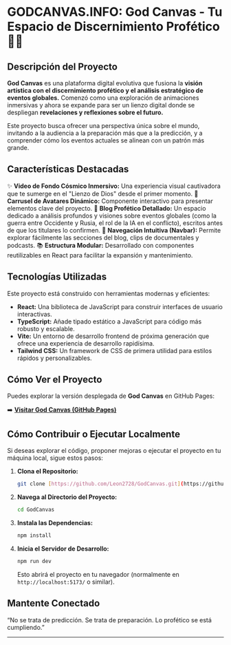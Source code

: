 # GODCANVAS.INFO: God Canvas - Tu Espacio de Discernimiento Profético 🌌🔮

## **Descripción del Proyecto**

**God Canvas** es una plataforma digital evolutiva que fusiona la **visión artística con el discernimiento profético y el análisis estratégico de eventos globales.** Comenzó como una exploración de animaciones inmersivas y ahora se expande para ser un lienzo digital donde se despliegan **revelaciones y reflexiones sobre el futuro.**

Este proyecto busca ofrecer una perspectiva única sobre el mundo, invitando a la audiencia a la preparación más que a la predicción, y a comprender cómo los eventos actuales se alinean con un patrón más grande.

## **Características Destacadas**

✨ **Video de Fondo Cósmico Inmersivo:** Una experiencia visual cautivadora que te sumerge en el "Lienzo de Dios" desde el primer momento.
🚀 **Carrusel de Avatares Dinámico:** Componente interactivo para presentar elementos clave del proyecto.
📰 **Blog Profético Detallado:** Un espacio dedicado a análisis profundos y visiones sobre eventos globales (como la guerra entre Occidente y Rusia, el rol de la IA en el conflicto), escritos antes de que los titulares lo confirmen.
🧭 **Navegación Intuitiva (Navbar):** Permite explorar fácilmente las secciones del blog, clips de documentales y podcasts.
📚 **Estructura Modular:** Desarrollado con componentes reutilizables en React para facilitar la expansión y mantenimiento.

## **Tecnologías Utilizadas**

Este proyecto está construido con herramientas modernas y eficientes:

* **React:** Una biblioteca de JavaScript para construir interfaces de usuario interactivas.
* **TypeScript:** Añade tipado estático a JavaScript para código más robusto y escalable.
* **Vite:** Un entorno de desarrollo frontend de próxima generación que ofrece una experiencia de desarrollo rapidísima.
* **Tailwind CSS:** Un framework de CSS de primera utilidad para estilos rápidos y personalizables.

## **Cómo Ver el Proyecto**

Puedes explorar la versión desplegada de **God Canvas** en GitHub Pages:

➡️ **[Visitar God Canvas (GitHub Pages)](https://leon2728.github.io/GodCanvas/)**

## **Cómo Contribuir o Ejecutar Localmente**

Si deseas explorar el código, proponer mejoras o ejecutar el proyecto en tu máquina local, sigue estos pasos:

1.  **Clona el Repositorio:**
    ```bash
    git clone [https://github.com/Leon2728/GodCanvas.git](https://github.com/Leon2728/GodCanvas.git)
    ```
2.  **Navega al Directorio del Proyecto:**
    ```bash
    cd GodCanvas
    ```
3.  **Instala las Dependencias:**
    ```bash
    npm install
    ```
4.  **Inicia el Servidor de Desarrollo:**
    ```bash
    npm run dev
    ```
    Esto abrirá el proyecto en tu navegador (normalmente en `http://localhost:5173/` o similar).

## **Mantente Conectado**

“No se trata de predicción. Se trata de preparación. Lo profético se está cumpliendo.”

---
